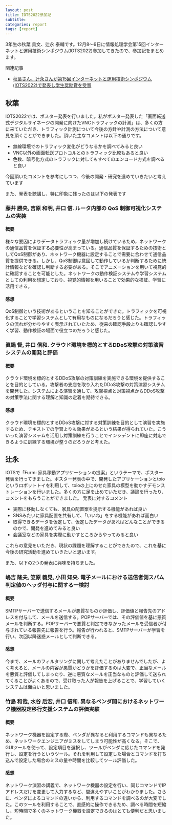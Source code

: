 ```yaml
---
layout: post
title: IOTS2022参加記
subtitle: 
categories: report
tags: [report]
---
```

3年生の秋葉 貴文、辻永 泰輔です。12月8〜9日に情報処理学会第15回インターネットと運用技術シンポジウム(IOTS2022)参加してきたので、参加記をまとめます。

関連記事
* [秋葉さん、辻永さんが第15回インターネットと運用技術シンポジウム(IOTS2022)で発表し学生奨励賞を受賞](https://www.yumulab.org/award/2022/12/09/iots.html)

## 秋葉
IOTS2022では、ポスター発表を行いました。私がポスター発表した「画面転送式デジタルサイネージの開発に向けたVNCトラフィックの計測」は、多くの方に来ていただき、トラフィック計測について今後の方針や計測の方法について意見を頂くことができました。頂いた主なコメントは以下の通りです。

- 無線環境でのトラフィック変化がどうなるかを調べてみると良い
- VNC以外の画面転送プロトコルとのトラフィック比較もあると良い
- 色数、暗号化方式のトラフックに対してもすべてのエンコード方式を調べると良い

今回頂いたコメントを参考にしつつ、今後の開発・研究を進めていきたいと考えています

また、発表を聴講し、特に印象に残ったのは以下の発表です

### 藤井 勝央, 吉原 和明, 井口 信. ルータ内部の QoS 制御可視化システムの実装
#### 概要
様々な要因によりデータトラフィック量が増加し続けているため，ネットワークの通信品質を保証する必要性が高まっている。通信品質を保証するための技術としてQoS制御があり、ネットワーク機器に設定することで需要に合わせて通信品質を提供できる。しかし、QoS制御は意図して動作しているか判断するために統計情報などを確認し判断する必要がある。そこでアニメーションを用いて視覚的に確認することを可能とした。ネットワークの動作検証システムや学習システムとしての利用を想定しており、視覚的情報を用いることで効果的な検証、学習に活用できる。

#### 感想
QoS制御という技術があるということを知ることができた。トラフィックを可視化することで学習システムとして有用なものになるだろうと感じた。トラフィックの流れが分かりやすく表示されていたため、従来の確認手段よりも確認しやすく学習、動作検証の場面で役立つのだろうと感じた。

### 眞鍋 督, 井口 信和. クラウド環境を標的とするDDoS攻撃の対策演習システムの開発と評価
#### 概要
クラウド環境を標的とするDDoS攻撃の対策訓練を実施できる環境を提供することを目的としている。攻撃者の支店を取り入れたDDoS攻撃の対策演習システムを開発した。システムによる演習を通して、攻撃視点と対策視点からDDoS攻撃の対策手法に関する理解と知識の定着を期待できる。

#### 感想　　　　　　　　　　　　　　　
クラウド環境を標的とするDDoS攻撃に対する対策訓練を目的として演習を実施するため、テキストでの学習よりも効果があるという結果が得られていた。こういった演習システムを活用し対策訓練を行うことでインシデントに即座に対応できるように訓練する環境が整うのだろうかと考えた。


## 辻永
IOTSで「Furm: 家具移動アプリケーションの提案」というテーマで、ポスター発表を行ってきました。ポスター発表の中で、開発したアプリケーションとtoioというロボットトイを利用して、toioの上にのせた家具の模型を動かすデモンストレーションを行いました。多くの方に足を止めていただき、議論を行ったり、コメントをもらうことができました。
発表に対するコメント

- 実際に移動しなくても、家具の配置案を提示する機能があれば良い
- SNSみたいに家具配置を共有して、「いいね」をする機能があれば面白い
- 取得できるデータを仮定して、仮定したデータがあればどんなことができるのかで、開発を進めてみると良い
- 会議室などの家具を実際に動かすところからやってみると良い
 
これらの意見をいただき、現状の課題を理解することができたので、これを基に今後の研究活動を進めていきたいと思います。

また、以下の2つの発表に興味を持ちました。
 
### 嶋吉 隆夫, 笠原 義晃, 小田 知央. 電子メールにおける送信者側スパム判定値のヘッダ付与に関する一検討
#### 概要
SMTPサーバーで送信するメールが悪質なものか評価し、評価値と報告先のアドレスを付与して、メールを送信する。POPサーバーでは、その評価値を基に悪質メールを判断する。POPサーバーで悪質と判定できなかったメールを受信者が付与されている報告先に報告を行う。報告が行われると、SMTPサーバーが学習を行い、次回以降迷惑メールとして判断できる。
 
#### 感想
今まで、メールのフィルタリングに関して考えたことがありませんでしたが、よく考えると、メールの内容が悪質かどうかを評価するのは大変で、正当なメールを悪質と評価してしまったり、逆に悪質なメールを正当なものと評価して送られてくることがよくあるので、受け取った人が報告を上げることで、学習していくシステムは面白いと思いました。
 
### 竹島 和哉, 水谷 后宏, 井口 信和. 異なるベンダ間におけるネットワーク機器設定移行支援システムの評価実験
#### 概要
ネットワーク機器を設定する際、ベンダが異なると利用するコマンドも異なるため、ネットワークエンジニアがミスをしてしまう可能性が高くなる。そこで、GUIツールを使って、設定項目を選択し、ツールがベンダに応じたコマンドを発行し、設定を行うというツール。それを利用して設定した場合とコマンドを打ち込んで設定した場合のミスの量や時間を比較してツール評価した。
 
#### 感想
ネットワーク演習の講義で、ネットワーク機器の設定を行い、同じコマンドでIPアドレスだけを変更して入力するなど、間違えやすいことがわかりました。さらに、ベンダによるコマンドの違いから、利用するコマンドを調べるのが大変でした。このツールを利用することで、直感的に操作できるため、調べる時間を短縮し、短時間で多くのネットワーク機器を設定できるのはとても便利だと思いました。
